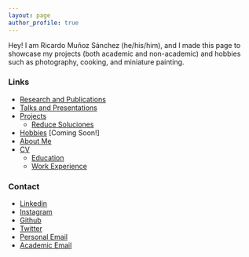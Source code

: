 ```yaml
---
layout: page
author_profile: true
---
```


Hey! I am Ricardo Muñoz Sánchez (he/his/him), and I made this page to showcase my projects (both academic and non-academic) and hobbies such as photography, cooking, and miniature painting.


### Links
- [Research and Publications](./research)
- [Talks and Presentations](./talks)
- [Projects](./projects)
	- [Reduce Soluciones](./projects/reduce)
- [Hobbies](./hobbies) [Coming Soon!]
- [About Me](./about)
- [CV](./curriculum)
	- [Education](./curriculum/education)
	- [Work Experience](./curriculum/work)



### Contact
- [Linkedin](https://www.linkedin.com/in/ricardo-mu%C3%B1oz-s%C3%A1nchez/)
- [Instagram](https://instagram.com/ricardomus)
- [Github](https://github.com/rimusa/)
- [Twitter](https://twitter.com/_rimusa_)
- [Personal Email](mailto:ricardoms.math@gmail.com)
- [Academic Email](mailto:ricardo.munoz.sanchez@svenska.gu.se)





